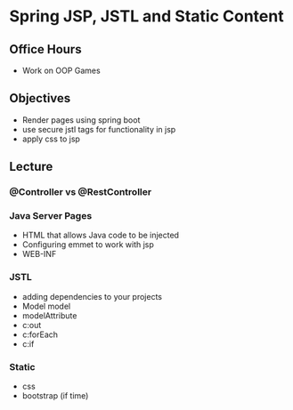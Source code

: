 # Spring JSP, JSTL and Static Content

## Office Hours

- Work on OOP Games

## Objectives

- Render pages using spring boot
- use secure jstl tags for functionality in jsp
- apply css to jsp 

## Lecture

### @Controller vs @RestController

### Java Server Pages

- HTML that allows Java code to be injected
- Configuring emmet to work with jsp
- WEB-INF

### JSTL

- adding dependencies to your projects
- Model model
- modelAttribute
- c:out
- c:forEach
- c:if

### Static

- css
- bootstrap (if time)